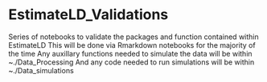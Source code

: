 # EstimateLD_Validations
Series of notebooks to validate the packages and function contained within EstimateLD 
This will be done via Rmarkdown notebooks for the majority of the time
Any auxillary functions needed to simulate the data will be within ~./Data_Processing
And any code needed to run simulations will be within ~./Data_simulations
